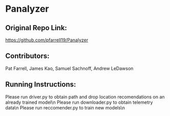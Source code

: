 # Panalyzer

## Original Repo Link:
https://github.com/pfarrell19/Panalyzer

## Contributors: 
Pat Farrell, James Kao, Samuel Sachnoff, Andrew LeDawson

## Running Instructions:
Please run driver.py to obtain path and drop location recomendations on an already trained model\n
Please run downloader.py to obtain telemetry data\n
Please run reccomender.py to train new models\n
